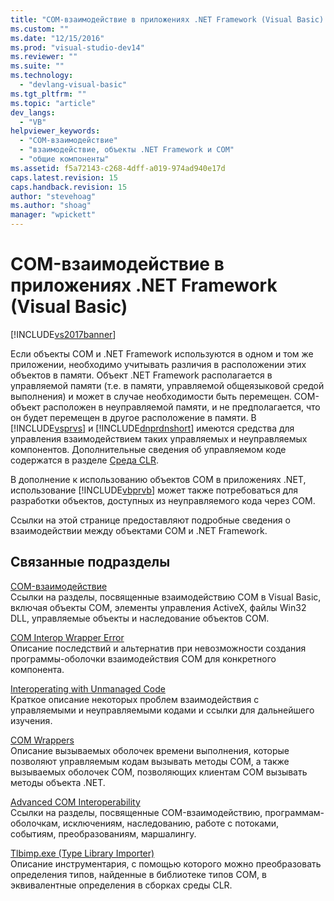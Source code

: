 ```yaml
---
title: "COM-взаимодействие в приложениях .NET Framework (Visual Basic) | Microsoft Docs"
ms.custom: ""
ms.date: "12/15/2016"
ms.prod: "visual-studio-dev14"
ms.reviewer: ""
ms.suite: ""
ms.technology: 
  - "devlang-visual-basic"
ms.tgt_pltfrm: ""
ms.topic: "article"
dev_langs: 
  - "VB"
helpviewer_keywords: 
  - "COM-взаимодействие"
  - "взаимодействие, объекты .NET Framework и COM"
  - "общие компоненты"
ms.assetid: f5a72143-c268-4dff-a019-974ad940e17d
caps.latest.revision: 15
caps.handback.revision: 15
author: "stevehoag"
ms.author: "shoag"
manager: "wpickett"
---
```

# COM-взаимодействие в приложениях .NET Framework (Visual Basic)
[!INCLUDE[vs2017banner](../../../csharp/includes/vs2017banner.md)]

Если объекты COM и .NET Framework используются в одном и том же приложении, необходимо учитывать различия в расположении этих объектов в памяти.  Объект .NET Framework располагается в управляемой памяти \(т.е. в памяти, управляемой общеязыковой средой выполнения\) и может в случае необходимости быть перемещен.  COM\-объект расположен в неуправляемой памяти, и не предполагается, что он будет перемещен в другое расположение в памяти.  В [!INCLUDE[vsprvs](../../../csharp/includes/vsprvs_md.md)] и [!INCLUDE[dnprdnshort](../../../csharp/getting-started/includes/dnprdnshort_md.md)] имеются средства для управления взаимодействием таких управляемых и неуправляемых компонентов.  Дополнительные сведения об управляемом коде содержатся в разделе [Среда CLR](../Topic/Common%20Language%20Runtime%20\(CLR\).md).  
  
 В дополнение к использованию объектов COM в приложениях .NET, использование [!INCLUDE[vbprvb](../../../csharp/programming-guide/concepts/linq/includes/vbprvb_md.md)] может также потребоваться для разработки объектов, доступных из неуправляемого кода через COM.  
  
 Ссылки на этой странице предоставляют подробные сведения о взаимодействии между объектами COM и .NET Framework.  
  
## Связанные подразделы  
 [COM\-взаимодействие](../../../visual-basic/programming-guide/com-interop/index.md)  
 Ссылки на разделы, посвященные взаимодействию COM в Visual Basic, включая объекты COM, элементы управления ActiveX, файлы Win32 DLL, управляемые объекты и наследование объектов COM.  
  
 [COM Interop Wrapper Error](/visual-cpp/misc/com-interop-wrapper-error)  
 Описание последствий и альтернатив при невозможности создания программы\-оболочки взаимодействия COM для конкретного компонента.  
  
 [Interoperating with Unmanaged Code](../Topic/Interoperating%20with%20Unmanaged%20Code.md)  
 Краткое описание некоторых проблем взаимодействия с управляемыми и неуправляемыми кодами и ссылки для дальнейшего изучения.  
  
 [COM Wrappers](../Topic/COM%20Wrappers.md)  
 Описание вызываемых оболочек времени выполнения, которые позволяют управляемым кодам вызывать методы COM, а также вызываемых оболочек COM, позволяющих клиентам COM вызывать методы объекта .NET.  
  
 [Advanced COM Interoperability](http://msdn.microsoft.com/ru-ru/3ada36e5-2390-4d70-b490-6ad8de92f2fb)  
 Ссылки на разделы, посвященные COM\-взаимодействию, программам\-оболочкам, исключениям, наследованию, работе с потоками, событиям, преобразованиям, маршалингу.  
  
 [Tlbimp.exe \(Type Library Importer\)](../Topic/Tlbimp.exe%20\(Type%20Library%20Importer\).md)  
 Описание инструментария, с помощью которого можно преобразовать определения типов, найденные в библиотеке типов СОМ, в эквивалентные определения в сборках среды CLR.